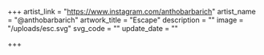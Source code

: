 +++
artist_link = "https://www.instagram.com/anthobarbarich"
artist_name = "@anthobarbarich"
artwork_title = "Escape"
description = ""
image = "/uploads/esc.svg"
svg_code = ""
update_date = ""

+++
